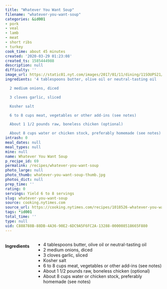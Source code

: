```yaml
---
title: "Whatever You Want Soup"
filename: "whatever-you-want-soup"
categories: &id001
- pork
- veal
- lamb
- meat
- short ribs
- turkey
cook_time: about 45 minutes
created: '2020-03-29 01:23:08'
created_ts: 1585444988
description: null
difficulty: ''
image_url: https://static01.nyt.com/images/2017/01/11/dining/11SOUPS21/11SOUPS21-articleLarge.jpg
ingredients: '4 tablespoons butter, olive oil or neutral-tasting oil

  2 medium onions, diced

  3 cloves garlic, sliced

  Kosher salt

  6 to 8 cups meat, vegetables or other add-ins (see notes)

  About 1 1/2 pounds raw, boneless chicken (optional)

  About 8 cups water or chicken stock, preferably homemade (see notes)'
intrash: 0
meal_dates: null
meal_types: null
mine: null
name: Whatever You Want Soup
p_recipe_id: 69
permalink: /recipes/whatever-you-want-soup
photo_large: null
photo_thumb: whatever-you-want-soup-thumb.jpg
photos_dict: null
prep_time: ''
rating: 0
servings: Yield 6 to 8 servings
slug: whatever-you-want-soup
source: cooking.nytimes.com
source_url: https://cooking.nytimes.com/recipes/1018526-whatever-you-want-soup?action=click&module=Global%20Search%20Recipe%20Card&pgType=search&rank=2
tags: *id001
total_time: ''
type: null
uid: C888788B-88DB-4A36-90E2-6DC9A5F6FC2A-13288-000008518665F880
---
```

<div class="large-8 medium-7 columns" id="writeup">	</div><!-- #writeup -->
</div><!-- #row-one -->
<div class="row" id="row-two">	<div class="medium-4 small-5 columns" id="ingredients"><h4>Ingredients</h4><div class="box box-ingredients content"><ul>
<li>4 tablespoons butter, olive oil or neutral-tasting oil</li>
<li>2 medium onions, diced</li>
<li>3 cloves garlic, sliced</li>
<li>Kosher salt</li>
<li>6 to 8 cups meat, vegetables or other add-ins (see notes)</li>
<li>About 1 1/2 pounds raw, boneless chicken (optional)</li>
<li>About 8 cups water or chicken stock, preferably homemade (see notes)</li>
</ul>
</div>	</div>	<div class="medium-6 small-7 columns" id="directions">	</div>